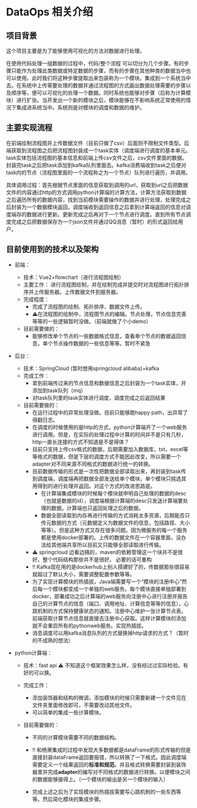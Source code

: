 # DataOps 相关介绍

## 项目背景

这个项目主要是为了能够使用可视化的方法对数据进行处理。

在使用代码处理一组数据的过程中，代码/整个流程 可以切分为几个步骤。有的步骤只能作为处理此类数据或特定数据的步骤，而有的步骤在其他种类的数据当中也可以使用。此时我们将这种步骤提取出来包装称为一个模块。集成到一个系统当中去。在系统中上传需要处理的数据并通过流程图的方式画出数据处理需要的步骤以及顺序等，便可以可视化的处理一个数据。同时系统也能够对步骤（后称为计算模块）进行扩张。当开发出一个新的模块之后，模块能够在不影响系统正常使用的情况下集成进系统当中。系统则是对模块的调度和数据的维护。

## 主要实现流程

​         在前端绘制流程图并上传数据文件（目前只做了csv）后面则不限制文件类型。后端获取到流程图之后把流程图封装成一个task实体（调度端进行调度的基本单元。task实体包括流程图的基本信息和前端上传csv文件之后，csv文件里面的数据。封装完task之后把task添加到kafka队列里面去。kafka消费端收到task之后便对task内的节点（流程图里面的一个流程称之为一个节点）队列进行遍历，并调用。

​        具体调用过程：首先根据节点里面的信息获取到调用的url，获取到url之后把数据文件的内容通过http的方式调用python计算端的计算方法，计算方法获取到数据之后遍历所有的数据内容，找到当前模块需要操作的数据并进行处理，处理完成之后封装为一个数据模块返回。调度端收到返回信息之后拿到计算端返回的信息对调度端存的数据进行更新。更新完成之后再对下一个节点进行调度。直到所有节点调度完成之后把数据保存为一个json文件并通过QQ消息（暂时）的形式返回给用户。



## 目前使用到的技术以及架构

+ 前端：

  + 技术：Vue2+flowchart（进行流程图绘制）
  + 主要工作： 进行流程图绘制，并在绘制完成并提交时对流程图进行拓扑排序并上传服务器。上传数据文件到服务器。
  + 完成程度：
    + 完成了流程图的绘制、拓扑排序、数据文件上传。
    + ⚠️在流程图的绘制中，流程图节点的编辑。节点处理，节点信息完善等等的一些逻辑暂时没做。（前端就做了个小demo）
  + 目前需要做的：
    + 能够修改单个节点的一些数据格式信息，查看单个节点的数据返回信息，单个节点操作数据的一些信息等等。暂时不紧急

+ 后台：

  + 技术：SpringCloud (暂时想用springcloud alibaba)+kafka
  + 完成工作：
    + 拿到前端传过来的节点信息和数据信息之后封装为一个task实体，并添加到task队列（mq）
    + 对task队列里的task实体进行调度，调度完成之后返回结果
  + 目前需要做的：
    + 在运行过程中的异常处理没做。目前只能够跑happy path，出异常了得翻日志。
    + 在调度的时候使用的是http的方式，python计算端开了一个web服务进行调用。但是，在实际的处理过程中计算的时间并不是只有几秒，http一直长连接的方式不知道是不是得体？
    + 目前只支持上传csv格式的数据，后期需要加入数据库，txt，excel等等格式的数据，但是下层的调度方式不能因此改变，所以需要一个adapter对不同来源不同格式的数据进行统一的转换。
    + 目前数据传输的形式是一次性把数据全部读取出来，再封装到task传到调度端，调度端再把数据全部发送给单个模块，单个模块只挑选其用得到的进行处理并返回。对这个方式的改进思路是。
      + 在计算端集成模块的时候每个模块就申明自己处理的数据的desc（也就是数据的id），调度端根据计算端的desc只发送计算端要处理的数据。计算端也只返回处理之后的数据。
      + 数据全部读取到内存再进行传输的方式消耗太多资源，后期能否只传元数据的方式（元数据定义为数据文件的信息，包括路径、大小等等）。但是这种方式又存在很多问题。因为微服务的每一个服务都是使用docker部署的。上传的数据文件在一个容器里面，没办法给其他端共享所以目前又只能够全部读取进行传输。
    + ⚠️    springcloud 边看边搞的，maven的依赖管理这一个块并不是很好。整个代码结构那些并不是很好。  必要的话可重构
    + ‼️  Kafka现在用的是dockerhub上别人搭建好了的，传数据那些很容易就超过了默认大小，需要调整配置参数等等。
    + 为了实现计算模块的热插拔，Java端需要写一个“模块的注册中心”然后每一个模块都变成一个单独的web服务。每个模块直接单独部署到docker，部署成功之后计算端的web服务向注册中心进行注册并报告自己的计算节点的信息（端口、调用地址、计算信息等等的信息），心跳机制的方式保持健康状态的通知。注册中心维护一张计算节点表。前端获取计算节点信息就直接去注册中心获取。这样计算模块的添加就不会重启所有的pythonweb服务。实现热插拔。
    + 消息调度可以用kafka消息队列的方式替换掉http请求的方式？（暂时的不成熟的想法）

+ python计算端：

  + 技术：fast api ⚠️ 不知道这个框架效果怎么样，没有经过过实际检验。有好的可以换。

  + 完成工作：

    + 添加装饰器和结构的微调，添加模块的时候只需要新建一个文件见在文件夹里面修改即可，不需要改动其他文件。
    + 可以简单的集成一些计算模块。

  + 目前需要做的：

    + 不同的计算模块需要不同的数据结构。

    + ‼️ 和杨箫集成的过程中发现大多数据都是dataFrame的形式传输的但是直接封装dataFrame返回要报错，所以转换了一下格式。因此调度端需要定义一个结果返回的**标准和规范**。并且格式转换需要封装到装饰器里并完成**adapter**的编写对不同格式的数据进行转换。以便模块之间的数据能够接得上。（一个模块的输出是另一个模块的输入）

    + 完成上述之后为了实现模块的热插拔需要写心跳机制的一些东西等等。然后简化模块的集成步骤。

      

      

